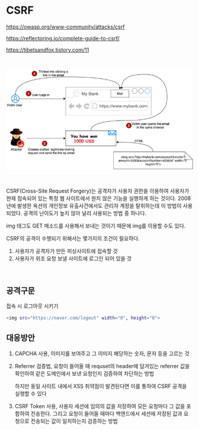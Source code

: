 # CSRF

https://owasp.org/www-community/attacks/csrf

https://reflectoring.io/complete-guide-to-csrf/

https://tibetsandfox.tistory.com/11

<br>

![](../img/csrf-process.png)

<br>

CSRF(Cross-Site Request Forgery)는 공격자가  사용자 권한을 이용하여 사용자가 현재 접속되어 있는 특정 웹 사이트에서 원치 않은 기능을 실행하게 하는 것이다. 
2008년에 발생한 옥션의 개인정보 유출사건에서도 관리자 계정을 탈취하는데 이 방법이 사용되었다. 공격의 난이도가 높지 않아 널리 사용되는 방법 중 하나다.

img 태그도 GET 메소드를 사용해서 보내는 것이기 때문에 img를 이용할 수도 있다.

CSRF의 공격이 수행되기 위해서는 몇가지의 조건이 필요하다.
1. 사용자가 공격자가 만든 피싱사이트에 접속할 것
2. 사용자가 위조 요청 보낼 사이트에 로그인 되어 있을 것

<br>

## 공격구문
접속 시 로그아웃 시키기

```bash
<img src="https://naver.com/logout" width="0", height="0">
```

## 대응방안
1. CAPCHA 사용, 이미지를 보여주고 그 이미지 해당하는 숫자, 문자 등을 고르는 것
2. Referrer 검증법, 요청이 들어올 때 requset의 header에 담겨있는 referrer 값을 확인하여 같은 도메인에서 보낸 요청인지 검증하여 차단하는 방법
   
   하지만 동일 사이트 내에서 XSS 취약점이 발견된다면 이를 통하여 CSRF 공격을 실행할 수 있다
3. CSRF Token 사용, 사용자 세션에 임의의 값을 저장하여 모든 요청마다 그 값을 포함하여 전송한다. 그리고 요청이 들어올 때마다 백엔드에서 세션에 저장된 값과 요청으로 전송되는 값이 일치하는지 검증하는 방법